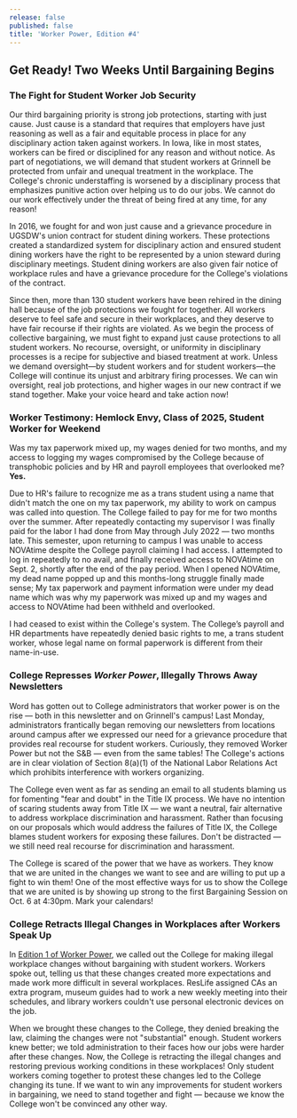 ```yaml
---
release: false
published: false
title: 'Worker Power, Edition #4'
---
```

## Get Ready! Two Weeks Until Bargaining Begins

### The Fight for Student Worker Job Security

Our third bargaining priority is strong job protections, starting with just cause. Just cause is a standard that requires that employers have just reasoning as well as a fair and equitable process in place for any disciplinary action taken against workers. In Iowa, like in most states, workers can be fired or disciplined for any reason and without notice. As part of negotiations, we will demand that student workers at Grinnell be protected from unfair and unequal treatment in the workplace. The College's chronic understaffing is worsened by a disciplinary process that emphasizes punitive action over helping us to do our jobs. We cannot do our work effectively under the threat of being fired at any time, for any reason!

In 2016, we fought for and won just cause and a grievance procedure in UGSDW's union contract for student dining workers. These protections created a standardized system for disciplinary action and ensured student dining workers have the right to be represented by a union steward during disciplinary meetings. Student dining workers are also given fair notice of workplace rules and have a grievance procedure for the College's violations of the contract. 

Since then, more than 130 student workers have been rehired in the dining hall because of the job protections we fought for together. All workers deserve to feel safe and secure in their workplaces, and they deserve to have fair recourse if their rights are violated. As we begin the process of collective bargaining, we must fight to expand just cause protections to all student workers. No recourse, oversight, or uniformity in disciplinary processes is a recipe for subjective and biased treatment at work. Unless we demand oversight—by student workers and for student workers—the College will continue its unjust and arbitrary firing processes. We can win oversight, real job protections, and higher wages in our new contract if we stand together.
Make your voice heard and take action now!

### Worker Testimony: Hemlock Envy, Class of 2025, Student Worker for Weekend

Was my tax paperwork mixed up, my wages denied for two months, and my access to logging my wages compromised by the College because of transphobic policies and by HR and payroll employees that overlooked me? **Yes.** 

Due to HR's failure to recognize me as a trans student using a name that didn't match the one on my tax paperwork, my ability to work on campus was called into question. The College failed to pay for me for two months over the summer. After repeatedly contacting my supervisor I was finally paid for the labor I had done from May through July 2022 — two months late. This semester, upon returning to campus I was unable to access NOVAtime despite the College payroll claiming I had access. I attempted to log in repeatedly to no avail, and finally received access to NOVAtime on Sept. 2, shortly after the end of the pay period. When I opened NOVAtime, my dead name popped up and this months-long struggle finally made sense; My tax paperwork and payment information were under my dead name which was why my paperwork was mixed up and my wages and access to NOVAtime had been withheld and overlooked. 

I had ceased to exist within the College's system. The College’s payroll and HR departments have repeatedly denied basic rights to me, a trans student worker, whose legal name on formal paperwork is different from their name-in-use.

### College Represses *Worker Power*, Illegally Throws Away Newsletters

Word has gotten out to College administrators that worker power is on the rise — both in this newsletter and on Grinnell's campus! Last Monday, administrators frantically began removing our newsletters from locations around campus after we expressed our need for a grievance procedure that provides real recourse for student workers. Curiously, they removed Worker Power but not the S&B — even from the same tables! The College's actions are in clear violation of Section 8(a)(1) of the National Labor Relations Act which prohibits interference with workers organizing. 

The College even went as far as sending an email to all students blaming us for fomenting "fear and doubt" in the Title IX process. We have no intention of scaring students away from Title IX — we want a neutral, fair alternative to address workplace discrimination and harassment. Rather than focusing on our proposals which would address the failures of Title IX, the College blames student workers for exposing these failures. Don't be distracted — we still need real recourse for discrimination and harassment. 

The College is scared of the power that we have as workers. They know that we are united in the changes we want to see and are willing to put up a fight to win them! One of the most effective ways for us to show the College that we are united is by showing up strong to the first Bargaining Session on Oct. 6 at 4:30pm. Mark your calendars!

### College Retracts Illegal Changes in Workplaces after Workers Speak Up

In [Edition 1 of Worker Power](https://www.ugsdw.org/2022/09/05/worker-power-edition-1/), we called out the College for making illegal workplace changes without bargaining with student workers. Workers spoke out, telling us that these changes created more expectations and made work more difficult in several workplaces. ResLife assigned CAs an extra program, museum guides had to work a new weekly meeting into their schedules, and library workers couldn't use personal electronic devices on the job. 

When we brought these changes to the College, they denied breaking the law, claiming the changes were not "substantial" enough. Student workers knew better; we told administration to their faces how our jobs were harder after these changes. Now, the College is retracting the illegal changes and restoring previous working conditions in these workplaces! Only student workers coming together to protest these changes led to the College changing its tune. If we want to win any improvements for student workers in bargaining, we need to stand together and fight —  because we know the College won't be convinced any other way.